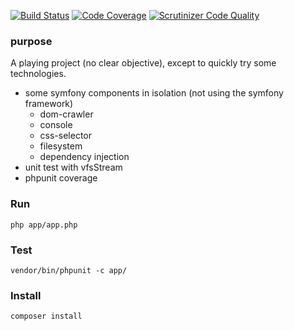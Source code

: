 [![Build Status](https://travis-ci.org/nachinius/aCrawler.svg?branch=master)](https://travis-ci.org/nachinius/aCrawler)
[![Code Coverage](https://scrutinizer-ci.com/g/nachinius/aCrawler/badges/coverage.png?b=master)](https://scrutinizer-ci.com/g/nachinius/aCrawler/?branch=master)
[![Scrutinizer Code Quality](https://scrutinizer-ci.com/g/nachinius/aCrawler/badges/quality-score.png?b=master)](https://scrutinizer-ci.com/g/nachinius/aCrawler/?branch=master)

### purpose
A playing project (no clear objective), except to quickly try some technologies.

- some symfony components in isolation (not using the symfony framework)
    - dom-crawler
    - console
    - css-selector
    - filesystem
    - dependency injection
- unit test with vfsStream
- phpunit coverage

### Run 

    php app/app.php

### Test

    vendor/bin/phpunit -c app/


### Install

    composer install
    
